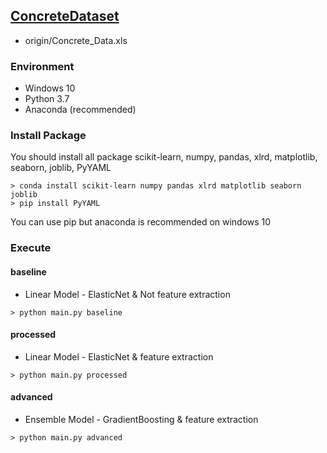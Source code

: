 ##  [ConcreteDataset](https://archive.ics.uci.edu/ml/datasets/Concrete+Compressive+Strength)
- origin/Concrete_Data.xls
###  Environment
- Windows 10
- Python 3.7
- Anaconda (recommended)
###  Install Package
You should install all package
scikit-learn, numpy, pandas, xlrd, matplotlib, seaborn, joblib, PyYAML
```shell script
> conda install scikit-learn numpy pandas xlrd matplotlib seaborn joblib
> pip install PyYAML
```
You can use pip but anaconda is recommended on windows 10
###  Execute
####  baseline
- Linear Model - ElasticNet & Not feature extraction
```shell script
> python main.py baseline
```
#### processed
- Linear Model - ElasticNet & feature extraction
```shell script
> python main.py processed
```
#### advanced
- Ensemble Model - GradientBoosting & feature extraction
```shell script
> python main.py advanced
```